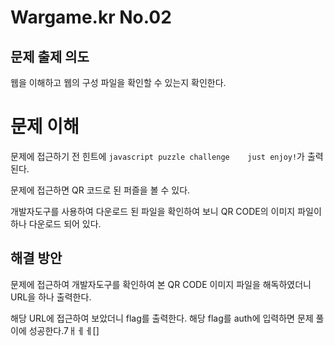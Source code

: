 # Wargame.kr No.02

## 문제 출제 의도
웹을 이해하고 웹의 구성 파일을 확인할 수 있는지 확인한다.

# 문제 이해
문제에 접근하기 전 힌트에 `javascript puzzle challenge    just enjoy!`가 출력된다.

문제에 접근하면 QR 코드로 된 퍼즐을 볼 수 있다.

개발자도구를 사용하여 다운로드 된 파일을 확인하여 보니 QR CODE의 이미지 파일이 하나 다운로드 되어 있다.

## 해결 방안
문제에 접근하여 개발자도구를 확인하여 본 QR CODE 이미지 파일을 해독하였더니 URL을 하나 출력한다.

해당 URL에 접근하여 보았더니 flag를 출력한다. 해당 flag를 auth에 입력하면 문제 풀이에 성공한다.7ㅐㅔㅔ[]